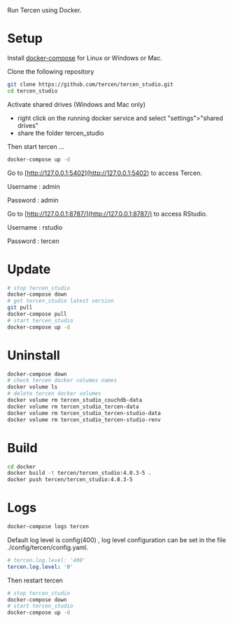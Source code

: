 Run Tercen using Docker.

# Setup
Install [docker-compose](https://docs.docker.com/compose/install/) for Linux or Windows or Mac.


Clone the following repository
```bash
git clone https://github.com/tercen/tercen_studio.git
cd tercen_studio
```

Activate shared drives (Windows and Mac only)
* right click on the running docker service and select "settings">"shared drives"
* share the folder tercen_studio 

Then start tercen ...

```bash
docker-compose up -d
```

Go to [http://127.0.0.1:5402](http://127.0.0.1:5402) to access Tercen.

Username : admin

Password : admin

Go to [http://127.0.0.1:8787/](http://127.0.0.1:8787/) to access RStudio.
 
Username : rstudio

Password : tercen


# Update

```bash
# stop tercen_studio
docker-compose down        
# get tercen_studio latest version           
git pull
docker-compose pull
# start tercen_studio
docker-compose up -d
``` 
 
# Uninstall

```bash
docker-compose down
# check tercen docker volumes names
docker volume ls
# delete tercen docker volumes
docker volume rm tercen_studio_couchdb-data
docker volume rm tercen_studio_tercen-data
docker volume rm tercen_studio_tercen-studio-data
docker volume rm tercen_studio_tercen-studio-renv
```

# Build

```bash
cd docker
docker build -t tercen/tercen_studio:4.0.3-5 .
docker push tercen/tercen_studio:4.0.3-5
```

# Logs

```bash
docker-compose logs tercen
```

Default log level is config(400) , log level configuration can be set in the file ./config/tercen/config.yaml.

```yaml
# tercen.log.level: '400'
tercen.log.level: '0'
```

Then restart tercen

```bash
# stop tercen_studio
docker-compose down        
# start tercen_studio
docker-compose up -d
```


